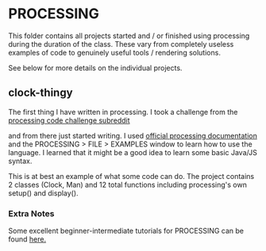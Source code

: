 # PROCESSING

This folder contains all projects started and / or finished using processing
during the duration of the class. These vary from completely useless examples
of code to genuinely useful tools / rendering solutions.

See below for more details on the individual projects.

## clock-thingy

The first thing I have written in processing. I took a challenge from the
[processing code challenge subreddit](https://www.reddit.com/r/processing/comments/4acjwd/processing_weekly_challenge_1_light_switch/)


and from there just started writing. I used [official processing documentation](https://processing.org/reference/)
and the PROCESSING > FILE > EXAMPLES window to learn how to use the language.
I learned that it might be a good idea to learn some basic Java/JS syntax.

This is at best an example of what some code can do. The project contains
2 classes (Clock, Man) and 12 total functions including processing's own
setup() and display().

### Extra Notes

Some excellent beginner-intermediate tutorials for PROCESSING can be found [here.](https://processing.org/tutorials)

